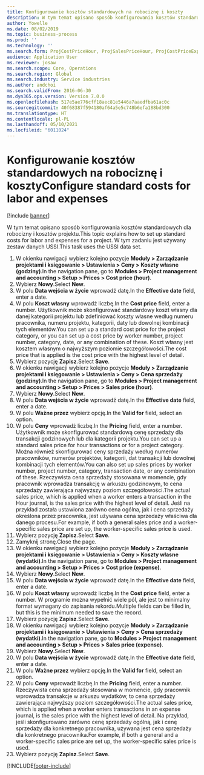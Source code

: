 ```yaml
---
title: Konfigurowanie kosztów standardowych na robociznę i koszty
description: W tym temat opisano sposób konfigurowania kosztów standardowych dla robocizny i kosztów projektu.
author: Yowelle
ms.date: 08/02/2019
ms.topic: business-process
ms.prod: ''
ms.technology: ''
ms.search.form: ProjCostPriceHour, ProjSalesPriceHour, ProjCostPriceExpense, ProjSalesPriceCost
audience: Application User
ms.reviewer: josaw
ms.search.scope: Core, Operations
ms.search.region: Global
ms.search.industry: Service industries
ms.author: andchoi
ms.search.validFrom: 2016-06-30
ms.dyn365.ops.version: Version 7.0.0
ms.openlocfilehash: 517e5ae776cff18aec81e5446a7aaedfba61ac0c
ms.sourcegitcommit: 40f68387f594180af64a5e5c748b6efa188bd300
ms.translationtype: HT
ms.contentlocale: pl-PL
ms.lasthandoff: 05/10/2021
ms.locfileid: "6011024"
---
```

# <a name="configure-standard-costs-for-labor-and-expenses"></a><span data-ttu-id="87d1e-103">Konfigurowanie kosztów standardowych na robociznę i koszty</span><span class="sxs-lookup"><span data-stu-id="87d1e-103">Configure standard costs for labor and expenses</span></span>

[!include [banner](../../includes/banner.md)]

<span data-ttu-id="87d1e-104">W tym temat opisano sposób konfigurowania kosztów standardowych dla robocizny i kosztów projektu.</span><span class="sxs-lookup"><span data-stu-id="87d1e-104">This topic explains how to set up standard costs for labor and expenses for a project.</span></span> <span data-ttu-id="87d1e-105">W tym zadaniu jest używany zestaw danych USSI.</span><span class="sxs-lookup"><span data-stu-id="87d1e-105">This task uses the USSI data set.</span></span>

1. <span data-ttu-id="87d1e-106">W okienku nawigacji wybierz kolejno pozycje **Moduły > Zarządzanie projektami i księgowanie > Ustawienia > Ceny > Koszty własne (godziny)**.</span><span class="sxs-lookup"><span data-stu-id="87d1e-106">In the navigation pane, go to **Modules > Project management and accounting > Setup > Prices > Cost price (hour)**.</span></span>
2. <span data-ttu-id="87d1e-107">Wybierz **Nowy**.</span><span class="sxs-lookup"><span data-stu-id="87d1e-107">Select **New**.</span></span>
3. <span data-ttu-id="87d1e-108">W polu **Data wejścia w życie** wprowadź datę.</span><span class="sxs-lookup"><span data-stu-id="87d1e-108">In the **Effective date** field, enter a date.</span></span>
4. <span data-ttu-id="87d1e-109">W polu **Koszt własny** wprowadź liczbę.</span><span class="sxs-lookup"><span data-stu-id="87d1e-109">In the **Cost price** field, enter a number.</span></span> <span data-ttu-id="87d1e-110">Użytkownik może skonfigurować standardowy koszt własny dla danej kategorii projektu lub zdefiniować koszty własne według numeru pracownika, numeru projektu, kategorii, daty lub dowolnej kombinacji tych elementów.</span><span class="sxs-lookup"><span data-stu-id="87d1e-110">You can set up a standard cost price for the project category, or you can set up a cost price by worker number, project number, category, date, or any combination of these.</span></span> <span data-ttu-id="87d1e-111">Koszt własny jest kosztem własnym o najwyższym poziomie szczegółowości.</span><span class="sxs-lookup"><span data-stu-id="87d1e-111">The cost price that is applied is the cost price with the highest level of detail.</span></span>  
5. <span data-ttu-id="87d1e-112">Wybierz pozycję **Zapisz**.</span><span class="sxs-lookup"><span data-stu-id="87d1e-112">Select **Save**.</span></span>
6. <span data-ttu-id="87d1e-113">W okienku nawigacji wybierz kolejno pozycje **Moduły > Zarządzanie projektami i księgowanie > Ustawienia > Ceny > Cena sprzedaży (godziny)**.</span><span class="sxs-lookup"><span data-stu-id="87d1e-113">In the navigation pane, go to **Modules > Project management and accounting > Setup > Prices > Sales price (hour)**.</span></span>
7. <span data-ttu-id="87d1e-114">Wybierz **Nowy**.</span><span class="sxs-lookup"><span data-stu-id="87d1e-114">Select **New**.</span></span>
8. <span data-ttu-id="87d1e-115">W polu **Data wejścia w życie** wprowadź datę.</span><span class="sxs-lookup"><span data-stu-id="87d1e-115">In the **Effective date** field, enter a date.</span></span>
9. <span data-ttu-id="87d1e-116">W polu **Ważne przez** wybierz opcję.</span><span class="sxs-lookup"><span data-stu-id="87d1e-116">In the **Valid for** field, select an option.</span></span>
10. <span data-ttu-id="87d1e-117">W polu **Ceny** wprowadź liczbę.</span><span class="sxs-lookup"><span data-stu-id="87d1e-117">In the **Pricing** field, enter a number.</span></span> <span data-ttu-id="87d1e-118">Użytkownik może skonfigurować standardową cenę sprzedaży dla transakcji godzinowych lub dla kategorii projektu.</span><span class="sxs-lookup"><span data-stu-id="87d1e-118">You can set up a standard sales price for hour transactions or for a project category.</span></span> <span data-ttu-id="87d1e-119">Można również skonfigurować ceny sprzedaży według numerów pracowników, numerów projektów, kategorii, dat transakcji lub dowolnej kombinacji tych elementów.</span><span class="sxs-lookup"><span data-stu-id="87d1e-119">You can also set up sales prices by worker number, project number, category, transaction date, or any combination of these.</span></span> <span data-ttu-id="87d1e-120">Rzeczywista cena sprzedaży stosowana w momencie, gdy pracownik wprowadza transakcję w arkuszu godzinowym, to cena sprzedaży zawierająca najwyższy poziom szczegółowości.</span><span class="sxs-lookup"><span data-stu-id="87d1e-120">The actual sales price, which is applied when a worker enters a transaction in the Hour journal, is the sales price with the highest level of detail.</span></span> <span data-ttu-id="87d1e-121">Jeśli na przykład została ustawiona zarówno cena ogólna, jak i cena sprzedaży określona przez pracownika, jest używana cena sprzedaży właściwa dla danego procesu.</span><span class="sxs-lookup"><span data-stu-id="87d1e-121">For example, if both a general sales price and a worker-specific sales price are set up, the worker-specific sales price is used.</span></span>  
11. <span data-ttu-id="87d1e-122">Wybierz pozycję **Zapisz**.</span><span class="sxs-lookup"><span data-stu-id="87d1e-122">Select **Save**.</span></span>
12. <span data-ttu-id="87d1e-123">Zamyknij stronę.</span><span class="sxs-lookup"><span data-stu-id="87d1e-123">Close the page.</span></span>
13. <span data-ttu-id="87d1e-124">W okienku nawigacji wybierz kolejno pozycje **Moduły > Zarządzanie projektami i księgowanie > Ustawienia > Ceny > Koszty własne (wydatki)**.</span><span class="sxs-lookup"><span data-stu-id="87d1e-124">In the navigation pane, go to **Modules > Project management and accounting > Setup > Prices > Cost price (expense)**.</span></span>
14. <span data-ttu-id="87d1e-125">Wybierz **Nowy**.</span><span class="sxs-lookup"><span data-stu-id="87d1e-125">Select **New**.</span></span>
15. <span data-ttu-id="87d1e-126">W polu **Data wejścia w życie** wprowadź datę.</span><span class="sxs-lookup"><span data-stu-id="87d1e-126">In the **Effective date** field, enter a date.</span></span>
16. <span data-ttu-id="87d1e-127">W polu **Koszt własny** wprowadź liczbę.</span><span class="sxs-lookup"><span data-stu-id="87d1e-127">In the **Cost price** field, enter a number.</span></span> <span data-ttu-id="87d1e-128">W programie można wypełnić wiele pól, ale jest to minimalny format wymagany do zapisania rekordu.</span><span class="sxs-lookup"><span data-stu-id="87d1e-128">Multiple fields can be filled in, but this is the minimum needed to save the record.</span></span>  
17. <span data-ttu-id="87d1e-129">Wybierz pozycję **Zapisz**.</span><span class="sxs-lookup"><span data-stu-id="87d1e-129">Select **Save**.</span></span>
18. <span data-ttu-id="87d1e-130">W okienku nawigacji wybierz kolejno pozycje **Moduły > Zarządzanie projektami i księgowanie > Ustawienia > Ceny > Cena sprzedaży (wydatki)**.</span><span class="sxs-lookup"><span data-stu-id="87d1e-130">In the navigation pane, go to **Modules > Project management and accounting > Setup > Prices > Sales price (expense)**.</span></span>
19. <span data-ttu-id="87d1e-131">Wybierz **Nowy**.</span><span class="sxs-lookup"><span data-stu-id="87d1e-131">Select **New**.</span></span>
20. <span data-ttu-id="87d1e-132">W polu **Data wejścia w życie** wprowadź datę.</span><span class="sxs-lookup"><span data-stu-id="87d1e-132">In the **Effective date** field, enter a date.</span></span>
21. <span data-ttu-id="87d1e-133">W polu **Ważne przez** wybierz opcję.</span><span class="sxs-lookup"><span data-stu-id="87d1e-133">In the **Valid for** field, select an option.</span></span>
22. <span data-ttu-id="87d1e-134">W polu **Ceny** wprowadź liczbę.</span><span class="sxs-lookup"><span data-stu-id="87d1e-134">In the **Pricing** field, enter a number.</span></span> <span data-ttu-id="87d1e-135">Rzeczywista cena sprzedaży stosowana w momencie, gdy pracownik wprowadza transakcje w arkuszu wydatków, to cena sprzedaży zawierająca najwyższy poziom szczegółowości.</span><span class="sxs-lookup"><span data-stu-id="87d1e-135">The actual sales price, which is applied when a worker enters transactions in an expense journal, is the sales price with the highest level of detail.</span></span> <span data-ttu-id="87d1e-136">Na przykład, jeśli skonfigurowano zarówno cenę sprzedaży ogólną, jak i cenę sprzedaży dla konkretnego pracownika, używana jest cena sprzedaży dla konkretnego pracownika.</span><span class="sxs-lookup"><span data-stu-id="87d1e-136">For example, if both a general and a worker-specific sales price are set up, the worker-specific sales price is used.</span></span>  
23. <span data-ttu-id="87d1e-137">Wybierz pozycję **Zapisz**.</span><span class="sxs-lookup"><span data-stu-id="87d1e-137">Select **Save**.</span></span>



[!INCLUDE[footer-include](../../includes/footer-banner.md)]